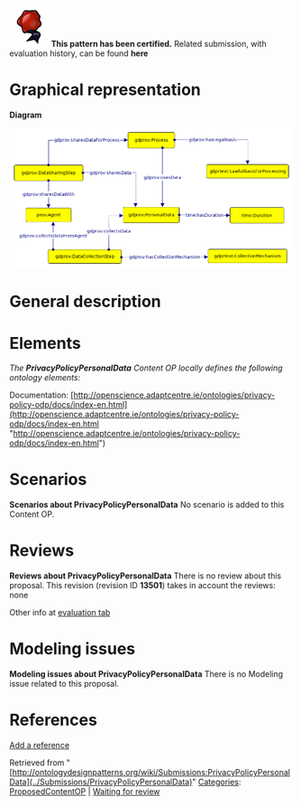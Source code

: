 [![](../images/thumb/b/b5/Certified.png/70px-Certified.png)](../Image/Certified.png "Certified.png") __This pattern has been certified.__
Related submission, with evaluation history, can be found __here__





#  Graphical representation


__Diagram__




[![Image:Privacypolicy.png](../images/c/cf/Privacypolicy.png)](../Image/Privacypolicy.png "Image:Privacypolicy.png")




#  General description


  




#  Elements


_The __PrivacyPolicyPersonalData__ Content OP locally defines the following ontology elements:_


Documentation: [http://openscience.adaptcentre.ie/ontologies/privacy-policy-odp/docs/index-en.html](http://openscience.adaptcentre.ie/ontologies/privacy-policy-odp/docs/index-en.html "http://openscience.adaptcentre.ie/ontologies/privacy-policy-odp/docs/index-en.html")



#  Scenarios



__Scenarios about PrivacyPolicyPersonalData__
No scenario is added to this Content OP.




#  Reviews



__Reviews about PrivacyPolicyPersonalData__
There is no review about this proposal.
This revision (revision ID __13501__) takes in account the reviews: none


Other info at [evaluation tab](http://ontologydesignpatterns.org/wiki/index.php?title=Submissions:PrivacyPolicyPersonalData&action=evaluation "http://ontologydesignpatterns.org/wiki/index.php?title=Submissions:PrivacyPolicyPersonalData&action=evaluation")




  




#  Modeling issues



__Modeling issues about PrivacyPolicyPersonalData__
There is no Modeling issue related to this proposal.




  




#  References


[Add a reference](index.php@title=Odp%253AAdd_reference&subject=../Submissions/PrivacyPolicyPersonalData "http://ontologydesignpatterns.org/wiki/index.php?title=Odp:Add_reference&subject=Submissions%3APrivacyPolicyPersonalData")


  






Retrieved from "[http://ontologydesignpatterns.org/wiki/Submissions:PrivacyPolicyPersonalData](../Submissions/PrivacyPolicyPersonalData)"
 [Categories](http://ontologydesignpatterns.org/wiki/Special:Categories "Special:Categories"): [ProposedContentOP](../Category/ProposedContentOP "Category:ProposedContentOP") | [Waiting for review](../Category/Waiting_for_review "Category:Waiting for review")